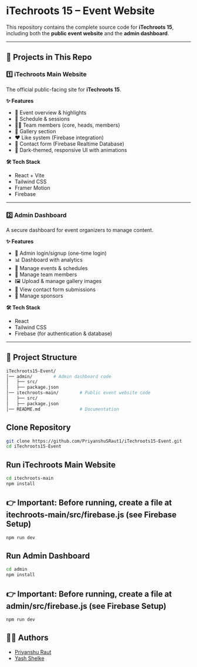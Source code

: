 # iTechroots 15 – Event Website  

This repository contains the complete source code for **iTechroots 15**, including both the **public event website** and the **admin dashboard**.  

---

## 📌 Projects in This Repo  

### 1️⃣ iTechroots Main Website  
The official public-facing site for **iTechroots 15**.  

**✨ Features**  
- 🎉 Event overview & highlights  
- 📅 Schedule & sessions  
- 👨‍💻 Team members (core, heads, members)  
- 📸 Gallery section  
- ❤️ Like system (Firebase integration)  
- 📩 Contact form (Firebase Realtime Database)  
- 🎨 Dark-themed, responsive UI with animations  

**🛠 Tech Stack**  
- React + Vite  
- Tailwind CSS  
- Framer Motion  
- Firebase  

---

### 2️⃣ Admin Dashboard  
A secure dashboard for event organizers to manage content.  

**✨ Features**  
- 🔐 Admin login/signup (one-time login)  
- 📊 Dashboard with analytics  
- 📅 Manage events & schedules  
- 👥 Manage team members  
- 🖼️ Upload & manage gallery images  
- 📩 View contact form submissions  
- 🏢 Manage sponsors  

**🛠 Tech Stack**  
- React  
- Tailwind CSS  
- Firebase  (for authentication & database)  

---
## 📂 Project Structure  
```bash
iTechroots15-Event/
│── admin/        # Admin dashboard code  
│   ├── src/  
│   ├── package.json  
│── itechroots-main/        # Public event website code  
│   ├── src/  
│   ├── package.json  
│── README.md               # Documentation
```
## Clone Repository
```bash
git clone https://github.com/PriyanshuSRaut1/iTechroots15-Event.git
cd iTechroots15-Event
```

## Run iTechroots Main Website
```bash
cd itechroots-main
npm install
```
## 👉 Important: Before running, create a file at itechroots-main/src/firebase.js (see Firebase Setup)
```bash
npm run dev
```
## Run Admin Dashboard
```bash
cd admin
npm install

```

## 👉 Important: Before running, create a file at admin/src/firebase.js (see Firebase Setup)
```bash
npm run dev
```
## 👨‍💻 Authors

- [Priyanshu Raut](https://github.com/PriyanshuSRaut1)  
- [Yash Shelke](https://github.com/yashshelkegit/itechroots-main)

